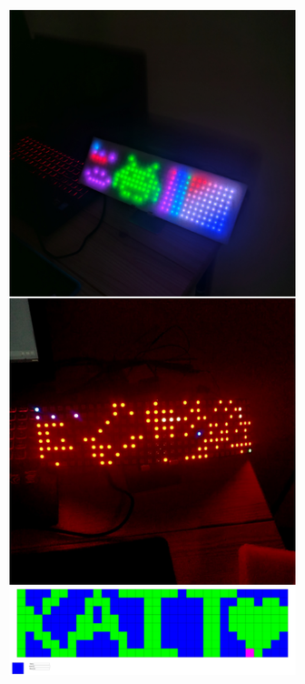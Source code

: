 ![LEDs 1](https://raw.githubusercontent.com/chaseholdren/web-LEDs/eaea245c9e4573db7a31908fd9f8052582f6f6d3/web/public/img/1.jpg)
![LEDs 2](https://raw.githubusercontent.com/chaseholdren/web-LEDs/eaea245c9e4573db7a31908fd9f8052582f6f6d3/web/public/img/2.jpg)
![LED web app](https://raw.githubusercontent.com/chaseholdren/web-LEDs/eaea245c9e4573db7a31908fd9f8052582f6f6d3/web/public/img/dweenoh-webapp.png)
